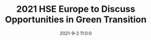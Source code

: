 ---
"title": "2021 HSE Europe to Discuss Opportunities in Green Transition"
"date": "2021-9-2 11:0:0"
"feed_name": "IADC"
"feed_website": "https://www.iadc.org/"
"feed_rss": "https://www.iadc.org/feed/"
"link": "https://www.iadc.org/drillbits/2021-hse-europe-panel-on-green-transition-future-of-energy-mix-and-opportunities/"
"file": "_posts/-fbc8270ff7346d6f8fc49edae4c1953fed955203.md"
"accident": "0"
"drilling": "0"
---